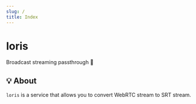 ```yaml
---
slug: /
title: Index
---
```


# loris

Broadcast streaming passthrough 🎤

## 💡 About

`loris` is a service that allows you to convert WebRTC stream to SRT stream.
